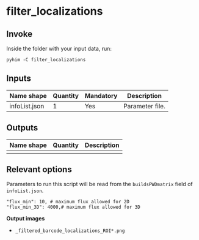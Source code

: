 # filter_localizations

## Invoke
Inside the folder with your input data, run:
```shell
pyhim -C filter_localizations
```

## Inputs

|Name shape|Quantity|Mandatory|Description|
|---|---|---|---|
|infoList.json|1|Yes|Parameter file.|

## Outputs
|Name shape|Quantity|Description|
|---|---|---|
||||

## Relevant options

Parameters to run this script will be read from the ```buildsPWDmatrix``` field of ```infoList.json```.

```
"flux_min": 10, # maximum flux allowed for 2D
"flux_min_3D": 4000,# maximum flux allowed for 3D
```



**Output images**

- `_filtered_barcode_localizations_ROI*.png`

